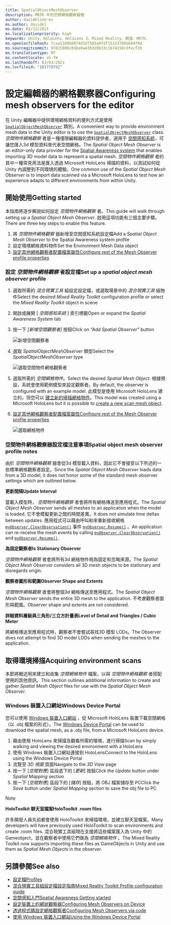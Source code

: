 ```yaml
---
title: SpatialObjectMeshObserver
description: MRTK 中的空間網格觀察器檔
author: davidkline-ms
ms.author: davidkl
ms.date: 01/12/2021
ms.localizationpriority: high
keywords: Unity、HoloLens、HoloLens 2、Mixed Reality、開發、MRTK、
ms.openlocfilehash: 7caa1109b6074d1df565a0fdf15223706b684f9d
ms.sourcegitcommit: 97815006c09be0a43b3d9b33c1674150cdfecf2b
ms.translationtype: MT
ms.contentlocale: zh-TW
ms.lasthandoff: 03/03/2021
ms.locfileid: "101779792"
---
```

# <a name="configuring-mesh-observers-for-the-editor"></a><span data-ttu-id="d0547-104">設定編輯器的網格觀察器</span><span class="sxs-lookup"><span data-stu-id="d0547-104">Configuring mesh observers for the editor</span></span>

<span data-ttu-id="d0547-105">在 Unity 編輯器中提供環境網格資料的便利方式是使用 [`SpatialObjectMeshObserver`](xref:Microsoft.MixedReality.Toolkit.SpatialObjectMeshObserver.SpatialObjectMeshObserver) 類別。</span><span class="sxs-lookup"><span data-stu-id="d0547-105">A convenient way to provide environment mesh data in the Unity editor is to use the [`SpatialObjectMeshObserver`](xref:Microsoft.MixedReality.Toolkit.SpatialObjectMeshObserver.SpatialObjectMeshObserver) class.</span></span> <span data-ttu-id="d0547-106">*空間物件網格觀察* 者是一種僅限編輯器的資料提供者，適用于 [空間感知系統](SpatialAwarenessGettingStarted.md)，可讓您匯入3d 模型資料來代表空間網格。</span><span class="sxs-lookup"><span data-stu-id="d0547-106">The *Spatial Object Mesh Observer* is an editor-only data provider for the [Spatial Awareness system](SpatialAwarenessGettingStarted.md) that enables importing 3D model data to represent a spatial mesh.</span></span> <span data-ttu-id="d0547-107">*空間物件網格觀察* 者的其中一種常見用法是匯入透過 Microsoft HoloLens 掃描的資料，以測試如何從 Unity 內調整到不同環境的體驗。</span><span class="sxs-lookup"><span data-stu-id="d0547-107">One common use of the *Spatial Object Mesh Observer* is to import data scanned via a Microsoft HoloLens to test how an experience adapts to different environments from within Unity.</span></span>

## <a name="getting-started"></a><span data-ttu-id="d0547-108">開始使用</span><span class="sxs-lookup"><span data-stu-id="d0547-108">Getting started</span></span>

<span data-ttu-id="d0547-109">本指南將逐步解說如何設定 *空間物件網格觀察* 者。</span><span class="sxs-lookup"><span data-stu-id="d0547-109">This guide will walk through setting up a *Spatial Object Mesh Observer*.</span></span> <span data-ttu-id="d0547-110">啟用這項功能有三個主要步驟。</span><span class="sxs-lookup"><span data-stu-id="d0547-110">There are three key steps to enable this feature.</span></span>

1. <span data-ttu-id="d0547-111">將 *空間物件網格觀察* 器新增至空間感知系統設定檔</span><span class="sxs-lookup"><span data-stu-id="d0547-111">Add a *Spatial Object Mesh Observer* to the Spatial Awareness system profile</span></span>
1. <span data-ttu-id="d0547-112">設定環境網格資料物件</span><span class="sxs-lookup"><span data-stu-id="d0547-112">Set the Environment Mesh Data object</span></span>
1. [<span data-ttu-id="d0547-113">設定其他網格觀察者配置檔案屬性</span><span class="sxs-lookup"><span data-stu-id="d0547-113">Configure rest of the Mesh Observer profile properties</span></span>](ConfiguringSpatialAwarenessMeshObserver.md)

### <a name="set-up-a-spatial-object-mesh-observer-profile"></a><span data-ttu-id="d0547-114">設定 *空間物件網格觀察* 者設定檔</span><span class="sxs-lookup"><span data-stu-id="d0547-114">Set up a *spatial object mesh observer* profile</span></span>

1. <span data-ttu-id="d0547-115">選取所需的 *混合現實工具* 組設定設定檔，或選取場景中的 *混合現實工具* 組物件</span><span class="sxs-lookup"><span data-stu-id="d0547-115">Select the desired *Mixed Reality Toolkit* configuration profile or select the *Mixed Reality Toolkit* object in scene</span></span>
1. <span data-ttu-id="d0547-116">開啟或展開 [ *空間感知系統* ] 索引標籤</span><span class="sxs-lookup"><span data-stu-id="d0547-116">Open or expand the *Spatial Awareness System* tab</span></span>
1. <span data-ttu-id="d0547-117">按一下 *[新增空間觀察者]* 按鈕</span><span class="sxs-lookup"><span data-stu-id="d0547-117">Click on *"Add Spatial Observer"* button</span></span>

    ![新增空間觀察者](../Images/SpatialAwareness/AddObserver.png)

1. <span data-ttu-id="d0547-119">選取 *SpatialObjectMeshObserver* 類型</span><span class="sxs-lookup"><span data-stu-id="d0547-119">Select the *SpatialObjectMeshObserver* type</span></span>

    ![選取空間物件網格觀察者](../Images/SpatialAwareness/SelectObjectObserver.png)

1. <span data-ttu-id="d0547-121">選取所需的 *空間網格物件*。</span><span class="sxs-lookup"><span data-stu-id="d0547-121">Select the desired *Spatial Mesh Object*.</span></span> <span data-ttu-id="d0547-122">根據預設，系統會使用範例模型來設定觀察者。</span><span class="sxs-lookup"><span data-stu-id="d0547-122">By default, the observer is configured with an example model.</span></span> <span data-ttu-id="d0547-123">此模型是使用 Microsoft HoloLens 建立的，但您可以 [建立新的掃描網格物件](#acquiring-environment-scans)。</span><span class="sxs-lookup"><span data-stu-id="d0547-123">This model was created using a Microsoft HoloLens but it is possible to [create a new scan mesh object](#acquiring-environment-scans).</span></span>
1. [<span data-ttu-id="d0547-124">設定其他網格觀察者配置檔案屬性</span><span class="sxs-lookup"><span data-stu-id="d0547-124">Configure rest of the Mesh Observer profile properties</span></span>](ConfiguringSpatialAwarenessMeshObserver.md)

    ![選取網格物件](../Images/SpatialAwareness/ObjectObserverProfile.png)

### <a name="spatial-object-mesh-observer-profile-notes"></a><span data-ttu-id="d0547-126">空間物件網格觀察器設定檔注意事項</span><span class="sxs-lookup"><span data-stu-id="d0547-126">Spatial object mesh observer profile notes</span></span>

<span data-ttu-id="d0547-127">由於 *空間物件網格觀察* 器會從3d 模型載入資料，因此它不會接受以下所述的一些標準網格觀察者設定。</span><span class="sxs-lookup"><span data-stu-id="d0547-127">Since the *Spatial Object Mesh Observer* loads data from a 3D model, it does not honor some of the standard mesh observer settings which are outlined below.</span></span>

<span data-ttu-id="d0547-128">**更新間隔**</span><span class="sxs-lookup"><span data-stu-id="d0547-128">**Update Interval**</span></span>

<span data-ttu-id="d0547-129">當載入模型時，  *空間物件網格觀察* 者會將所有網格傳送至應用程式。</span><span class="sxs-lookup"><span data-stu-id="d0547-129">The  *Spatial Object Mesh Observer* sends all meshes to an application when the model is loaded.</span></span> <span data-ttu-id="d0547-130">它不會模擬更新之間的時間差異。</span><span class="sxs-lookup"><span data-stu-id="d0547-130">It does not simulate time deltas between updates.</span></span> <span data-ttu-id="d0547-131">應用程式可以藉由呼叫和來重新接收網格 [`myObserver.ClearObservation()`](xref:Microsoft.MixedReality.Toolkit.SpatialAwareness.IMixedRealitySpatialAwarenessObserver.ClearObservations) 事件 [`myObserver.Resume()`](xref:Microsoft.MixedReality.Toolkit.SpatialAwareness.IMixedRealitySpatialAwarenessObserver.Resume) 。</span><span class="sxs-lookup"><span data-stu-id="d0547-131">An application can re-receive the mesh events by calling [`myObserver.ClearObservation()`](xref:Microsoft.MixedReality.Toolkit.SpatialAwareness.IMixedRealitySpatialAwarenessObserver.ClearObservations) and [`myObserver.Resume()`](xref:Microsoft.MixedReality.Toolkit.SpatialAwareness.IMixedRealitySpatialAwarenessObserver.Resume).</span></span>

<span data-ttu-id="d0547-132">**為固定觀察者**</span><span class="sxs-lookup"><span data-stu-id="d0547-132">**Is Stationary Observer**</span></span>

<span data-ttu-id="d0547-133">*空間物件網格觀察* 者會將所有3d 網格物件視為固定和忽略來源。</span><span class="sxs-lookup"><span data-stu-id="d0547-133">The *Spatial Object Mesh Observer* considers all 3D mesh objects to be stationary and disregards origin.</span></span>

<span data-ttu-id="d0547-134">**觀察者圖形和範圍**</span><span class="sxs-lookup"><span data-stu-id="d0547-134">**Observer Shape and Extents**</span></span>

<span data-ttu-id="d0547-135">*空間物件網格觀察* 者會將整個3d 網格傳送至應用程式。</span><span class="sxs-lookup"><span data-stu-id="d0547-135">The  *Spatial Object Mesh Observer* sends the entire 3D mesh to the application.</span></span> <span data-ttu-id="d0547-136">不考慮觀察者圖形與範圍。</span><span class="sxs-lookup"><span data-stu-id="d0547-136">Observer shape and extents are not considered.</span></span>

<span data-ttu-id="d0547-137">**詳細資料層級與三角形/三立方計量表**</span><span class="sxs-lookup"><span data-stu-id="d0547-137">**Level of Detail and Triangles / Cubic Meter**</span></span>

<span data-ttu-id="d0547-138">將網格傳送至應用程式時，觀察者不會嘗試尋找3D 模型 LODs。</span><span class="sxs-lookup"><span data-stu-id="d0547-138">The Observer does not attempt to find 3D model LODs when sending the meshes to the application.</span></span>

## <a name="acquiring-environment-scans"></a><span data-ttu-id="d0547-139">取得環境掃描</span><span class="sxs-lookup"><span data-stu-id="d0547-139">Acquiring environment scans</span></span>

<span data-ttu-id="d0547-140">本節將概述用來建立和收集 *空間網格物件* 檔案，以與 *空間物件網格觀察* 者搭配使用的其他資訊。</span><span class="sxs-lookup"><span data-stu-id="d0547-140">This section outlines additional information to create and gather *Spatial Mesh Object* files for use with the *Spatial Object Mesh Observer*.</span></span>

### <a name="windows-device-portal"></a><span data-ttu-id="d0547-141">Windows 裝置入口網站</span><span class="sxs-lookup"><span data-stu-id="d0547-141">Windows Device Portal</span></span>

<span data-ttu-id="d0547-142">您可以使用 [Windows 裝置入口網站](https://docs.microsoft.com/windows/mixed-reality/using-the-windows-device-portal) ，從 Microsoft HoloLens 裝置下載空間網格（以 .obj 檔案的形式）。</span><span class="sxs-lookup"><span data-stu-id="d0547-142">The [Windows Device Portal](https://docs.microsoft.com/windows/mixed-reality/using-the-windows-device-portal) can be used to download the spatial mesh, as a .obj file, from a Microsoft HoloLens device.</span></span>

1. <span data-ttu-id="d0547-143">藉由使用 HoloLens 來掃描及觀看所需的環境，進行掃描</span><span class="sxs-lookup"><span data-stu-id="d0547-143">Scan by simply walking and viewing the desired environment with a HoloLens</span></span>
1. <span data-ttu-id="d0547-144">使用 Windows 裝置入口網站連接到 HoloLens</span><span class="sxs-lookup"><span data-stu-id="d0547-144">Connect to the HoloLens using the Windows Device Portal</span></span>
1. <span data-ttu-id="d0547-145">流覽至 *3D 視圖* 頁面</span><span class="sxs-lookup"><span data-stu-id="d0547-145">Navigate to the *3D View* page</span></span>
1. <span data-ttu-id="d0547-146">按一下 [*空間對應*] 區段底下的 [*更新*] 按鈕</span><span class="sxs-lookup"><span data-stu-id="d0547-146">Click the *Update* button under *Spatial Mapping* section</span></span>
1. <span data-ttu-id="d0547-147">按一下 [*空間對應*] 區段下的 [*儲存*] 按鈕，將 OBJ 檔案儲存至 PC</span><span class="sxs-lookup"><span data-stu-id="d0547-147">Click the *Save* button under *Spatial Mapping* section to save the obj file to PC</span></span>

> [!NOTE]
> <span data-ttu-id="d0547-148">**HoloToolkit 聊天室檔案**</span><span class="sxs-lookup"><span data-stu-id="d0547-148">**HoloToolkit .room files**</span></span>
>
> <span data-ttu-id="d0547-149">許多開發人員先前都會使用 HoloToolkit 來掃描環境，並建立聊天室檔案。</span><span class="sxs-lookup"><span data-stu-id="d0547-149">Many developers will have previously used HoloToolkit to scan environments and create .room files.</span></span> <span data-ttu-id="d0547-150">混合現實工具組現在支援將這些檔案匯入為 Unity 中的 Gameobject，並在觀察者中使用它們做為 *空間網格物件* 。</span><span class="sxs-lookup"><span data-stu-id="d0547-150">The Mixed Reality Toolkit now supports importing these files as GameObjects in Unity and use them as *Spatial Mesh Objects* in the observer.</span></span>

## <a name="see-also"></a><span data-ttu-id="d0547-151">另請參閱</span><span class="sxs-lookup"><span data-stu-id="d0547-151">See also</span></span>

- [<span data-ttu-id="d0547-152">設定檔</span><span class="sxs-lookup"><span data-stu-id="d0547-152">Profiles</span></span>](../Profiles/Profiles.md)
- [<span data-ttu-id="d0547-153">混合現實工具組設定檔設定指南</span><span class="sxs-lookup"><span data-stu-id="d0547-153">Mixed Reality Toolkit Profile configuration guide</span></span>](../../out-of-scope/MixedRealityConfigurationGuide.md)
- [<span data-ttu-id="d0547-154">空間感知入門</span><span class="sxs-lookup"><span data-stu-id="d0547-154">Spatial Awareness Getting started</span></span>](SpatialAwarenessGettingStarted.md)
- [<span data-ttu-id="d0547-155">設定裝置上的網狀觀察器</span><span class="sxs-lookup"><span data-stu-id="d0547-155">Configuring Mesh Observers on Device</span></span>](ConfiguringSpatialAwarenessMeshObserver.md)
- [<span data-ttu-id="d0547-156">透過程式碼設定網格觀察者</span><span class="sxs-lookup"><span data-stu-id="d0547-156">Configuring Mesh Observers via code</span></span>](UsageGuide.md)
- [<span data-ttu-id="d0547-157">使用 Windows 裝置入口網站</span><span class="sxs-lookup"><span data-stu-id="d0547-157">Using the Windows Device Portal</span></span>](https://docs.microsoft.com/windows/mixed-reality/using-the-windows-device-portal)
